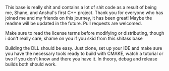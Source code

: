 This base is really shit and contains a lot of shit code as a result of being me, Shane, and Anshul's first C++ project. Thank you for everyone who has joined me and my friends on this journey, it has been great! Maybe the readme will be updated in the future. Pull requests are welcomed.

Make sure to read the license terms before modifying or distributing, though i don't really care, shame on you if you skid from this shitass base

Building the DLL should be easy. Just clone, set up your IDE and make sure you have the necessary tools ready to build with CMAKE, watch a tutorial or two if you don't know and there you have it. In theory, debug and release builds both should work.
